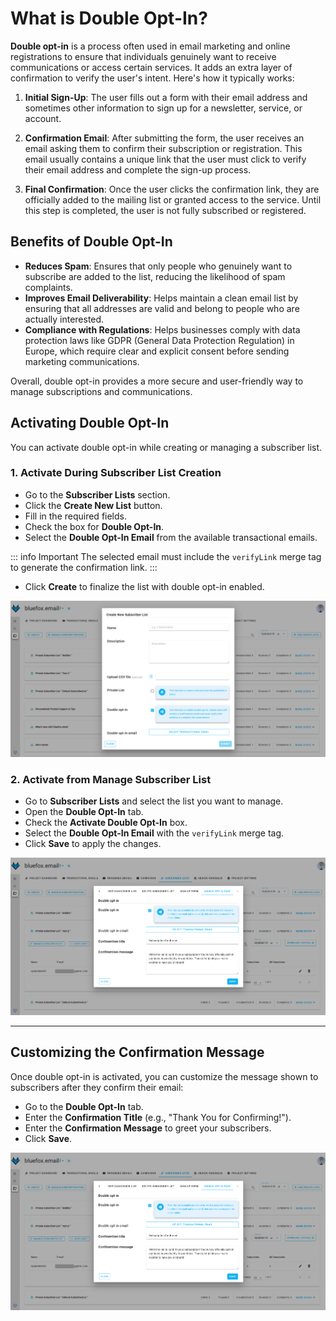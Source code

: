 # What is Double Opt-In?

**Double opt-in** is a process often used in email marketing and online registrations to ensure that individuals genuinely want to receive communications or access certain services. It adds an extra layer of confirmation to verify the user's intent. Here's how it typically works:

1. **Initial Sign-Up**: The user fills out a form with their email address and sometimes other information to sign up for a newsletter, service, or account.

2. **Confirmation Email**: After submitting the form, the user receives an email asking them to confirm their subscription or registration. This email usually contains a unique link that the user must click to verify their email address and complete the sign-up process.

3. **Final Confirmation**: Once the user clicks the confirmation link, they are officially added to the mailing list or granted access to the service. Until this step is completed, the user is not fully subscribed or registered.

## Benefits of Double Opt-In

- **Reduces Spam**: Ensures that only people who genuinely want to subscribe are added to the list, reducing the likelihood of spam complaints.
- **Improves Email Deliverability**: Helps maintain a clean email list by ensuring that all addresses are valid and belong to people who are actually interested.
- **Compliance with Regulations**: Helps businesses comply with data protection laws like GDPR (General Data Protection Regulation) in Europe, which require clear and explicit consent before sending marketing communications.

Overall, double opt-in provides a more secure and user-friendly way to manage subscriptions and communications.

## Activating Double Opt-In

You can activate double opt-in while creating or managing a subscriber list.

### 1. Activate During Subscriber List Creation

- Go to the **Subscriber Lists** section.
- Click the **Create New List** button.
- Fill in the required fields.
- Check the box for **Double Opt-In**.
- Select the **Double Opt-In Email** from the available transactional emails.

::: info Important
The selected email must include the ``verifyLink`` merge tag to generate the confirmation link.
:::

- Click **Create** to finalize the list with double opt-in enabled.

![Screenshot of the subscriber lists creation active double opt-in page](./project-subscriber-lists-create-active-double-opt-in.webp)

### 2. Activate from Manage Subscriber List

- Go to **Subscriber Lists** and select the list you want to manage.
- Open the **Double Opt-In** tab.
- Check the **Activate Double Opt-In** box.
- Select the **Double Opt-In Email** with the ``verifyLink`` merge tag.
- Click **Save** to apply the changes.

![Screenshot of the subscriber lists manage active double opt-in page](./project-subscriber-lists-manage-active-double-opt-in.webp)

---

## Customizing the Confirmation Message

Once double opt-in is activated, you can customize the message shown to subscribers after they confirm their email:

- Go to the **Double Opt-In** tab.
- Enter the **Confirmation Title** (e.g., "Thank You for Confirming!").
- Enter the **Confirmation Message** to greet your subscribers.
- Click **Save**.

![Screenshot of the subscriber lists customizing confirmation message page](./project-subscriber-lists-manage-active-double-opt-in.webp)